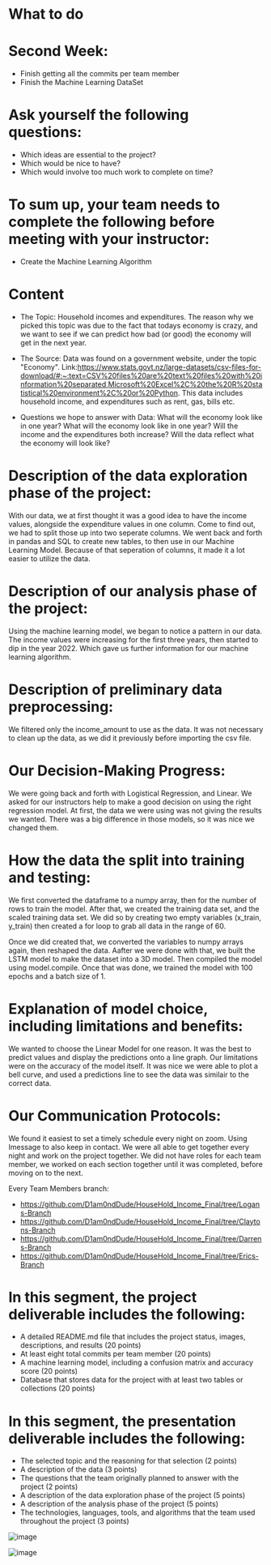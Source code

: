 # What to do
# Second Week:
* Finish getting all the commits per team member
* Finish the Machine Learning DataSet

# Ask yourself the following questions: 
 * Which ideas are essential to the project? 
 * Which would be nice to have? 
 * Which would involve too much work to complete on time?

# To sum up, your team needs to complete the following before meeting with your instructor:
* Create the Machine Learning Algorithm

# Content
* The Topic:
Household incomes and expenditures. The reason why we picked this topic was due to the fact that todays economy is crazy, and we want to see if we can predict how bad (or good) the economy will get in the next year.

* The Source: 
Data was found on a government website, under the topic "Economy". Link:https://www.stats.govt.nz/large-datasets/csv-files-for-download/#:~:text=CSV%20files%20are%20text%20files%20with%20information%20separated,Microsoft%20Excel%2C%20the%20R%20statistical%20environment%2C%20or%20Python.
This data includes household income, and expenditures such as rent, gas, bills etc. 


* Questions we hope to answer with Data:
What will the economy look like in one year?
What will the economy look like in one year? 
Will the income and the expenditures both increase?
Will the data reflect what the economy will look like?

# Description of the data exploration phase of the project:
With our data, we at first thought it was a good idea to have the income values, alongside the expenditure values in one column. Come to find out, we had to split those up into two seperate columns. We went back and forth in pandas and SQL to create new tables, to then use in our Machine Learning Model. Because of that seperation of columns, it made it a lot easier to utilize the data.

# Description of our analysis phase of the project:
Using the machine learning model, we began to notice a pattern in our data. The income values were increasing for the first three years, then started to dip in the year 2022. Which gave us further information for our machine learning algorithm.


# Description of preliminary data preprocessing:
We filtered only the income_amount to use as the data. It was not necessary to clean up the data, as we did it previously before importing the csv file.

# Our Decision-Making Progress:
We were going back and forth with Logistical Regression, and Linear. We asked for our instructors help to make a good decision on using the right regression model. At first, the data we were using was not giving the results we wanted. There was a big difference in those models, so it was nice we changed them.

# How the data the split into training and testing:
We first converted the dataframe to a numpy array, then for the number of rows to train the model. After that, we created the training data set, and the scaled training data set. We did so by creating two empty variables (x_train, y_train) then created a for loop to grab all data in the range of 60.

Once we did created that, we converted the variables to numpy arrays again, then reshaped the data. Aafter we were done with that, we built the LSTM model to make the dataset into a 3D model. Then compiled the model using model.compile. Once that was done, we trained the model with 100 epochs and a batch size of 1.

# Explanation of model choice, including limitations and benefits:
We wanted to choose the Linear Model for one reason. It was the best to predict values and display the predictions onto a line graph. Our limitations were on the accuracy of the model itself. It was nice we were able to plot a bell curve, and used a predictions line to see the data was similair to the correct data.

# Our Communication Protocols:
We found it easiest to set a timely schedule every night on zoom. Using Imessage to also keep in contact. We were all able to get together every night and work on the project together. We did not have roles for each team member, we worked on each section together until it was completed, before moving on to the next. 

Every Team Members branch:

* https://github.com/D1am0ndDude/HouseHold_Income_Final/tree/Logans-Branch
* https://github.com/D1am0ndDude/HouseHold_Income_Final/tree/Claytons-Branch
* https://github.com/D1am0ndDude/HouseHold_Income_Final/tree/Darrens-Branch
* https://github.com/D1am0ndDude/HouseHold_Income_Final/tree/Erics-Branch

# In this segment, the project deliverable includes the following:

* A detailed README.md file that includes the project status, images, descriptions, and results (20 points)
* At least eight total commits per team member (20 points)
* A machine learning model, including a confusion matrix and accuracy score (20 points)
* Database that stores data for the project with at least two tables or collections (20 points)

# In this segment, the presentation deliverable includes the following:

* The selected topic and the reasoning for that selection (2 points)
* A description of the data (3 points)
* The questions that the team originally planned to answer with the project (2 points)
* A description of the data exploration phase of the project (5 points)
* A description of the analysis phase of the project (5 points)
* The technologies, languages, tools, and algorithms that the team used throughout the project (3 points)

![image](https://user-images.githubusercontent.com/46943357/213077821-687642d0-6602-409d-92be-e3c76ba1c10d.png)

![image](https://user-images.githubusercontent.com/46943357/215633153-439948eb-56d9-441a-a07b-1f0c242c7a21.png)



